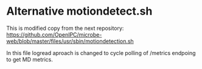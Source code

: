 # Alternative motiondetect.sh

This is modified copy from the next repository:
https://github.com/OpenIPC/microbe-web/blob/master/files/usr/sbin/motiondetection.sh

In this file logread aproach is changed to cycle polling of /metrics endpoing to get MD metrics.
